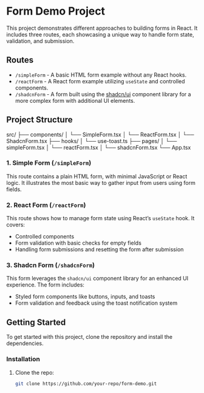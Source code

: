 # Form Demo Project

This project demonstrates different approaches to building forms in React. It includes three routes, each showcasing a unique way to handle form state, validation, and submission.

## Routes

- `/simpleForm` - A basic HTML form example without any React hooks.
- `/reactForm` - A React form example utilizing `useState` and controlled components.
- `/shadcnForm` - A form built using the [shadcn/ui](https://ui.shadcn.dev/) component library for a more complex form with additional UI elements.

## Project Structure

src/ ├── components/ │ └── SimpleForm.tsx │ └── ReactForm.tsx │ └── ShadcnForm.tsx ├── hooks/ │ └── use-toast.ts ├── pages/ │ └── simpleForm.tsx │ └── reactForm.tsx │ └── shadcnForm.tsx └── App.tsx

### 1. Simple Form (`/simpleForm`)

This route contains a plain HTML form, with minimal JavaScript or React logic. It illustrates the most basic way to gather input from users using form fields.

### 2. React Form (`/reactForm`)

This route shows how to manage form state using React’s `useState` hook. It covers:

- Controlled components
- Form validation with basic checks for empty fields
- Handling form submissions and resetting the form after submission

### 3. Shadcn Form (`/shadcnForm`)

This form leverages the `shadcn/ui` component library for an enhanced UI experience. The form includes:

- Styled form components like buttons, inputs, and toasts
- Form validation and feedback using the toast notification system

## Getting Started

To get started with this project, clone the repository and install the dependencies.

### Installation

1. Clone the repo:
   ```bash
   git clone https://github.com/your-repo/form-demo.git
   ```
